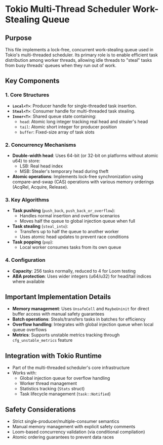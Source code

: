 # Tokio Multi-Thread Scheduler Work-Stealing Queue

## Purpose
This file implements a lock-free, concurrent work-stealing queue used in Tokio's multi-threaded scheduler. Its primary role is to enable efficient task distribution among worker threads, allowing idle threads to "steal" tasks from busy threads' queues when they run out of work.

## Key Components

### 1. Core Structures
- **`Local<T>`**: Producer handle for single-threaded task insertion.
- **`Steal<T>`**: Consumer handle for multi-threaded task stealing.
- **`Inner<T>`**: Shared queue state containing:
  - `head`: Atomic long integer tracking real head and stealer's head
  - `tail`: Atomic short integer for producer position
  - `buffer`: Fixed-size array of task slots

### 2. Concurrency Mechanisms
- **Double-width head**: Uses 64-bit (or 32-bit on platforms without atomic u64) to store:
  - LSB: Real head index
  - MSB: Stealer's temporary head during theft
- **Atomic operations**: Implements lock-free synchronization using compare-and-swap (CAS) operations with various memory orderings (AcqRel, Acquire, Release).

### 3. Key Algorithms
- **Task pushing** (`push_back`, `push_back_or_overflow`):
  - Handles normal insertion and overflow scenarios
  - Moves half the queue to global injection queue when full
- **Task stealing** (`steal_into`):
  - Transfers up to half the queue to another worker
  - Uses atomic head updates to prevent race conditions
- **Task popping** (`pop`):
  - Local worker consumes tasks from its own queue

### 4. Configuration
- **Capacity**: 256 tasks normally, reduced to 4 for Loom testing
- **ABA protection**: Uses wider integers (u64/u32) for head/tail indices where available

## Important Implementation Details
- **Memory management**: Uses `UnsafeCell` and `MaybeUninit` for direct buffer access with manual safety guarantees
- **Batch operations**: Steals/transfers tasks in batches for efficiency
- **Overflow handling**: Integrates with global injection queue when local queue overflows
- **Metrics**: Supports unstable metrics tracking through `cfg_unstable_metrics` feature

## Integration with Tokio Runtime
- Part of the multi-threaded scheduler's core infrastructure
- Works with:
  - Global injection queue for overflow handling
  - Worker thread management
  - Statistics tracking (`Stats` struct)
  - Task lifecycle management (`task::Notified`)

## Safety Considerations
- Strict single-producer/multiple-consumer semantics
- Manual memory management with explicit safety comments
- Loom-based concurrency validation (via conditional compilation)
- Atomic ordering guarantees to prevent data races
